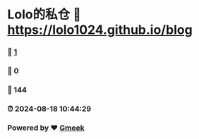 # Lolo的私仓 :link: https://lolo1024.github.io/blog 
### :page_facing_up: [1](https://lolo1024.github.io/blog/tag.html) 
### :speech_balloon: 0 
### :hibiscus: 144 
### :alarm_clock: 2024-08-18 10:44:29 
### Powered by :heart: [Gmeek](https://github.com/Meekdai/Gmeek)
